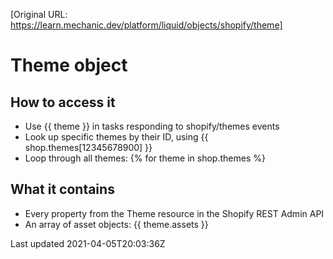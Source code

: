 [Original URL: https://learn.mechanic.dev/platform/liquid/objects/shopify/theme]

# Theme object

## How to access it

- Use {{ theme }} in tasks responding to shopify/themes events
- Look up specific themes by their ID, using {{ shop.themes[12345678900] }}
- Loop through all themes: {% for theme in shop.themes %}

## What it contains

- Every property from the Theme resource in the Shopify REST Admin API
- An array of asset objects: {{ theme.assets }}

Last updated 2021-04-05T20:03:36Z